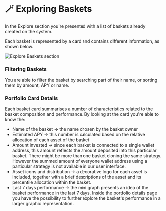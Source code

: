 # 🪄 Exploring Baskets

In the Explore section you're presented with a list of baskets already created on the system.&#x20;

Each basket is represented by a card and contains different information, as shown below.

![Explore Baskets section](<../.gitbook/assets/image (18).png>)

### Filtering Baskets

You are able to filter the basket by searching part of their name, or sorting them by amount, APY or name.

### Portfolio Card Details

Each basket card summarises a number of characteristics related to the basket composition and performance. By looking at the card you're able to know the:

* Name of the basket -> the name chosen by the basket owner
* Estimated APY -> this number is calculated based on the relative allocation of each asset of the basket
* Amount invested -> since each basket is connected to a single wallet address, this amount reflects the amount deposited into this particular basket. There might be more than one basket cloning the same strategy. However the summed amount of everyone wallet address using a particular strategy is not available in our user interface.&#x20;
* Asset icons and distribution -> a decorative logo for each asset is included, together with a brief descriptions of the asset and its percentile allocation within the basket.
* Last 7 days performance -> the mini graph presents an idea of the basket performance in the last 7 days. Inside the portfolio details page you have the possibility to further explore the basket's performance in a larger graphic representation.

